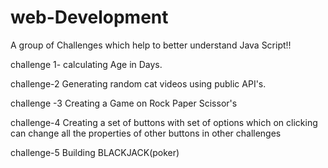 # web-Development

A group of Challenges which help to better understand Java Script!!





challenge 1-   calculating Age in Days.


challenge-2    Generating random cat videos using public API's.


challenge -3   Creating a Game on Rock Paper Scissor's 



challenge-4    Creating a set of buttons with set of options which on clicking can change all the properties of
               other buttons in other challenges
               
               
challenge-5    Building BLACKJACK(poker) 



